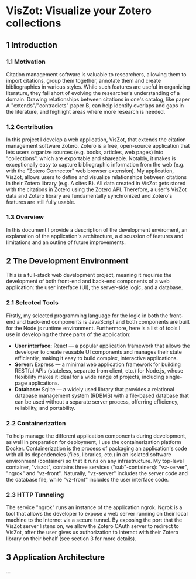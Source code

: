 # VisZot: Visualize your Zotero collections

## 1 Introduction

### 1.1 Motivation

Citation management software is valuable to researchers, allowing them to import citations<!--from various sources such as library catalogs, databases, and web pages-->, group them together, annotate them and create bibliographies in various styles. While such features are useful in organizing <!--(synonym: cataloging)--> literature, they fall short of evolving <!--(synonym: enhancing)--> the researcher's understanding of a domain. <!--(keywords: "the-use-of-mapping-in-literature-review", "knowledge synthesis", "mapping review")--> Drawing relationships between citations in one's catalog, like paper A "extends"/"contradicts" paper B, can help identify overlaps and gaps in the literature, and highlight areas where more research is needed.

### 1.2 Contribution

In this project I develop a web application, VisZot, that extends the citation management software Zotero. Zotero is a free, open-source application that lets users organize sources (e.g. books, articles, web pages) into "collections", which are exportable and shareable. Notably, it makes is exceptionally easy to capture bibliographic information from the web (e.g. with the "Zotero Connector" web browser extension). My application, VisZot, allows users to define and visualize relationships between citations in their Zotero library (e.g. A cites B). All data created in VisZot gets stored with the citations in Zotero using the Zotero API. Therefore, a user's VisZot data and Zotero library are fundamentally synchronized and Zotero's features are still fully usable.

### 1.3 Overview

In this document I provide a description of the development enviroment, an explanation of the application's architecture, a discussion of features and limitations and an outline of future improvements.

## 2 The Development Environment

This is a full-stack web development project, meaning it requires the development of both front-end and back-end components of a web application: the user interface (UI), the server-side logic, and a database.

### 2.1 Selected Tools

Firstly, my selected programming language for the logic in both the front-end and back-end components is JavaScript and both components are built for the Node.js runtime environment. Furthermore, here is a list of tools I use in developing the three parts of the application:

- **User interface:** React — a popular application framework that allows the developer to create reusable UI components and manages their state efficiently, making it easy to build complex, interactive applications.
- **Server:**  Express — a minimal web application framework for building RESTful APIs (stateless, separate from client, etc.) for Node.js, whose flexibility makes it ideal for a wide range of projects, including single-page applications.
- **Database:** Sqlite — a widely used library that provides a relational database management system (RDBMS) with a file-based database that can be used without a separate server process, offerring efficiency, reliability, and portability.

### 2.2 Containerization

To help manage the different application components during development, as well in preparation for deployment, I use the containerization platform Docker. Containerization is the process of packaging an application's code with all its dependencies (files, libraries, etc.) in an isolated software environment (container) so that it runs on any infrastructure. My top-level container, "viszot", contains three services ("sub"-containers): "vz-server", "ngrok" and "vz-front". Naturally, "vz-server" includes the server code and the database file, while "vz-front" includes the user interface code.

### 2.3 HTTP Tunneling

The service "ngrok" runs an instance of the application ngrok. Ngrok is a tool that allows the developer to expose a web server running on their local machine to the Internet via a secure tunnel. By exposing the port that the VisZot server listens on, we allow the Zotero OAuth server to redirect to VisZot, after the user gives us authorization to interact with their Zotero library on their behalf (see section 3 for more details). <!--For the full, containerized application to function properly, all three services must be running.-->

## 3 Application Architecture

...

<!-- 

## Installation
There are two components to VisZot: (1) a plugin (/"addon") for the Zotero standalone app, and (2) an extension for the Google Chrome browser. Below you will find instructions on how to install each.

### 1) Installing the Zotero standalone plugin
You may install the Zotero standalone plugin either manually or programatically (automatically).

**Manual installation**
In Zotero, go to "Tools -> Add-ons -> Tools for all Add-ons (the small, drop-down wheel in the top right corner) -> Install Add-on From File" and select the file viszot.xpi located in the directory viszot-zotero-plugin. Restart Zotero when prompted.

**Auto installation (useful in development)**
1. In the terminal, `cd` to the directory `viszot-zotero-plugin`.
2. Run `python install.py` (you might need to install required packages by running `pip install -r requirements.txt` inside `viszot-zotero-plugin/viszotdev_py_helpers` first).

**How to make addon installation file (xpi) from current source code**

(On Mac) Inside the directory `zotero-plugin`, run

```./scripts/darwin/xpify.sh src```

This will create the file `VisZot-XXXX.xpi` in the directory `zotero-plugin`, where "XXXX" is the current version. It will overwrite any previous xpi files in the directory. The newly created xpi file can be used to install the addon (plugin) to Zotero.

**How to increment addon version programmatically**

(On Mac) Inside the directory `zotero-plugin`, run

```./scripts/darwin/version++.sh src```

This will increment the version inside `src/install.rdf` if there are uncommitted changes anywhere under `src/chrome`.

**Adding pre-commit hook (optional)**

You may automatically update the Zotero plugin version before committing changes to its source code by adding the following git pre-commit hook:

```
#!/bin/bash

./zotero-plugin/scripts/darwin/version++.sh zotero-plugin/src
./zotero-plugin/scripts/darwin/xpify.sh zotero-plugin/src
```

### 2) Installing the Google Chrome Extension
In the Extensions managment view ("chrome://extensions/"), click "Load Unpacked" and select the "viszot-chrome-extension" directory when prompted.

## System Requirements
- Zotero 5.* Standalone
- Google Chrome 92.* browser
- (For auto-installing the Zotero plugin) Python 3
-->